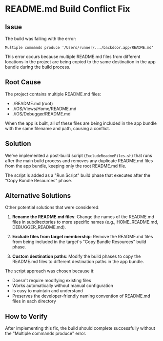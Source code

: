 # README.md Build Conflict Fix

## Issue

The build was failing with the error:

```
Multiple commands produce '/Users/runner/.../backdoor.app/README.md'
```

This error occurs because multiple README.md files from different locations in the project are being copied to the same destination in the app bundle during the build process.

## Root Cause

The project contains multiple README.md files:
- ./README.md (root)
- ./iOS/Views/Home/README.md
- ./iOS/Debugger/README.md

When the app is built, all of these files are being included in the app bundle with the same filename and path, causing a conflict.

## Solution

We've implemented a post-build script (`ExcludeReadmeFiles.sh`) that runs after the main build process and removes any duplicate README.md files from the app bundle, keeping only the root README.md file.

The script is added as a "Run Script" build phase that executes after the "Copy Bundle Resources" phase.

## Alternative Solutions

Other potential solutions that were considered:

1. **Rename the README.md files**: Change the names of the README.md files in subdirectories to more specific names (e.g., HOME_README.md, DEBUGGER_README.md).

2. **Exclude files from target membership**: Remove the README.md files from being included in the target's "Copy Bundle Resources" build phase.

3. **Custom destination paths**: Modify the build phases to copy the README.md files to different destination paths in the app bundle.

The script approach was chosen because it:
- Doesn't require modifying existing files
- Works automatically without manual configuration
- Is easy to maintain and understand
- Preserves the developer-friendly naming convention of README.md files in each directory

## How to Verify

After implementing this fix, the build should complete successfully without the "Multiple commands produce" error.

